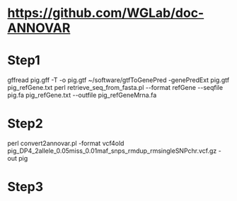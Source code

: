 # https://github.com/WGLab/doc-ANNOVAR

# Step1
gffread pig.gff -T -o pig.gtf
~/software/gtfToGenePred -genePredExt pig.gtf pig_refGene.txt
perl retrieve_seq_from_fasta.pl --format refGene --seqfile pig.fa pig_refGene.txt --outfile pig_refGeneMrna.fa  
# Step2
perl convert2annovar.pl -format vcf4old pig_DP4_2allele_0.05miss_0.01maf_snps_rmdup_rmsingleSNPchr.vcf.gz -out pig
# Step3
